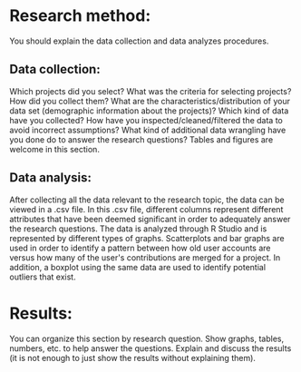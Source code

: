 # Research method: 
You should explain the data collection and data analyzes 
procedures. 
## Data collection: 
Which projects did you select? What was the criteria for 
selecting projects? How did you collect them? What are the 
characteristics/distribution of your data set (demographic information about 
the projects)? Which kind of data have you collected? How have you 
inspected/cleaned/filtered the data to avoid incorrect assumptions? What kind 
of additional data wrangling have you done do to answer the research questions? 
Tables and figures are welcome in this section.
## Data analysis: 
After collecting all the data relevant to the research topic, the data can be viewed in a .csv file. In this .csv file, different columns represent different attributes that have been deemed significant in order to adequately answer the research questions. The data is analyzed through R Studio and is represented by different types of graphs. Scatterplots and bar graphs are used in order to identify a pattern between how old user accounts are versus how many of the user's contributions are merged for a project. In addition, a boxplot using the same data are used to identify potential outliers that exist.
# Results: 
You can organize this section by research question. Show graphs, tables, 
numbers, etc. to help answer the questions. Explain and discuss the results (it is not 
enough to just show the results without explaining them).
